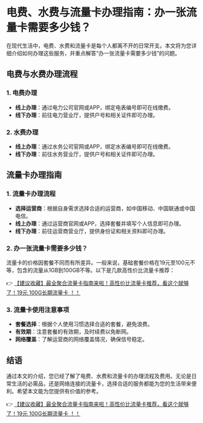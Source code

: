 # 电费、水费与流量卡办理指南：办一张流量卡需要多少钱？

在现代生活中，电费、水费和流量卡是每个人都离不开的日常开支。本文将为您详细介绍如何办理这些服务，并重点解答“办一张流量卡需要多少钱”的问题。

## 电费与水费办理流程

### 1. 电费办理
- **线上办理**：通过电力公司官网或APP，绑定电表编号即可在线缴费。
- **线下办理**：前往电力营业厅，提供户号和相关证件即可办理。

### 2. 水费办理
- **线上办理**：通过水务公司官网或APP，绑定水表编号即可在线缴费。
- **线下办理**：前往水务营业厅，提供户号和相关证件即可办理。

## 流量卡办理指南

### 1. 流量卡办理流程
- **选择运营商**：根据自身需求选择合适的运营商，如中国移动、中国联通或中国电信。
- **线上办理**：通过运营商官网或APP，选择套餐并填写个人信息即可办理。
- **线下办理**：前往运营商营业厅，提供身份证和相关资料即可办理。

### 2. 办一张流量卡需要多少钱？
流量卡的价格因套餐不同而有所差异。一般来说，基础套餐价格在19元至100元不等，包含的流量从1GB到100GB不等。以下是几款高性价比流量卡推荐：

👉 [【建议收藏】最全聚合流量卡指南来啦！高性价比流量卡推荐，看这个就够了！19元 100G长期流量卡 ！！](https://bit.ly/Liuliangka)

### 3. 流量卡使用注意事项
- **套餐选择**：根据个人使用习惯选择合适的套餐，避免浪费。
- **有效期**：注意套餐的有效期，及时续费以免断网。
- **网络覆盖**：了解运营商的网络覆盖情况，确保信号稳定。

## 结语

通过本文的介绍，您已经了解了电费、水费和流量卡的办理流程及费用。无论是日常生活的必需品，还是网络连接的流量卡，选择合适的服务都能为您的生活带来便利。希望本文能为您提供有价值的参考。

👉 [【建议收藏】最全聚合流量卡指南来啦！高性价比流量卡推荐，看这个就够了！19元 100G长期流量卡 ！！](https://bit.ly/Liuliangka)
